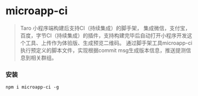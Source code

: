 # microapp-ci

> Taro 小程序端构建后支持CI（持续集成）的脚手架， 集成微信，支付宝，百度，字节CI（持续集成）的插件，支持构建完毕后自动打开小程序开发这个工具、上传作为体验版、生成预览二维码。
通过脚手架工具microapp-ci执行预定义的脚本文件，实现根据commit msg生成版本信息，推送提测信息到相关群组。

### 安装
```
npm i microapp-ci -g
```
